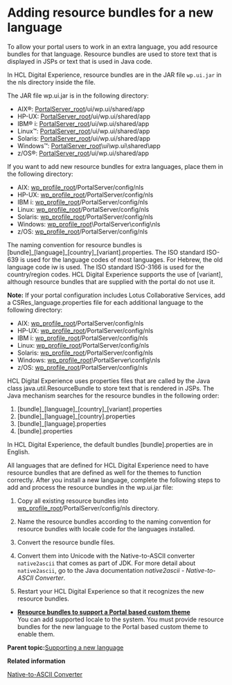 # Adding resource bundles for a new language

To allow your portal users to work in an extra language, you add resource bundles for that language. Resource bundles are used to store text that is displayed in JSPs or text that is used in Java code.

In HCL Digital Experience, resource bundles are in the JAR file `wp.ui.jar` in the nls directory inside the file.

The JAR file wp.ui.jar is in the following directory:

-   AIX®: [PortalServer\_root](../reference/wpsdirstr.md#wp_root)/ui/wp.ui/shared/app
-   HP-UX: [PortalServer\_root](../reference/wpsdirstr.md#wp_root)/ui/wp.ui/shared/app
-   IBM® i: [PortalServer\_root](../reference/wpsdirstr.md#wp_root)/ui/wp.ui/shared/app
-   Linux™: [PortalServer\_root](../reference/wpsdirstr.md#wp_root)/ui/wp.ui/shared/app
-   Solaris: [PortalServer\_root](../reference/wpsdirstr.md#wp_root)/ui/wp.ui/shared/app
-   Windows™: [PortalServer\_root](../reference/wpsdirstr.md#wp_root)\\ui\\wp.ui\\shared\\app
-   z/OS®: [PortalServer\_root](../reference/wpsdirstr.md#wp_root)/ui/wp.ui/shared/app

If you want to add new resource bundles for extra languages, place them in the following directory:

-   AIX: [wp\_profile\_root](../reference/wpsdirstr.md#wp_profile_root)/PortalServer/config/nls
-   HP-UX: [wp\_profile\_root](../reference/wpsdirstr.md#wp_profile_root)/PortalServer/config/nls
-   IBM i: [wp\_profile\_root](../reference/wpsdirstr.md#wp_profile_root)/PortalServer/config/nls
-   Linux: [wp\_profile\_root](../reference/wpsdirstr.md#wp_profile_root)/PortalServer/config/nls
-   Solaris: [wp\_profile\_root](../reference/wpsdirstr.md#wp_profile_root)/PortalServer/config/nls
-   Windows: [wp\_profile\_root](../reference/wpsdirstr.md#wp_profile_root)\\PortalServer\\config\\nls
-   z/OS: [wp\_profile\_root](../reference/wpsdirstr.md#wp_profile_root)/PortalServer/config/nls

The naming convention for resource bundles is \[bundle\]\_\[language\]\_\[country\]\_\[variant\].properties. The ISO standard ISO-639 is used for the language codes of most languages. For Hebrew, the old language code iw is used. The ISO standard ISO-3166 is used for the country/region codes. HCL Digital Experience supports the use of \[variant\], although resource bundles that are supplied with the portal do not use it.

**Note:** If your portal configuration includes Lotus Collaborative Services, add a CSRes\_language.properties file for each additional language to the following directory:

-   AIX: [wp\_profile\_root](../reference/wpsdirstr.md#wp_profile_root)/PortalServer/config/nls
-   HP-UX: [wp\_profile\_root](../reference/wpsdirstr.md#wp_profile_root)/PortalServer/config/nls
-   IBM i: [wp\_profile\_root](../reference/wpsdirstr.md#wp_profile_root)/PortalServer/config/nls
-   Linux: [wp\_profile\_root](../reference/wpsdirstr.md#wp_profile_root)/PortalServer/config/nls
-   Solaris: [wp\_profile\_root](../reference/wpsdirstr.md#wp_profile_root)/PortalServer/config/nls
-   Windows: [wp\_profile\_root](../reference/wpsdirstr.md#wp_profile_root)\\PortalServer\\config\\nls
-   z/OS: [wp\_profile\_root](../reference/wpsdirstr.md#wp_profile_root)/PortalServer/config/nls

HCL Digital Experience uses properties files that are called by the Java class java.util.ResourceBundle to store text that is rendered in JSPs. The Java mechanism searches for the resource bundles in the following order:

1.  \[bundle\]\_\[language\]\_\[country\]\_\[variant\].properties
2.  \[bundle\]\_\[language\]\_\[country\].properties
3.  \[bundle\]\_\[language\].properties
4.  \[bundle\].properties

In HCL Digital Experience, the default bundles \[bundle\].properties are in English.

All languages that are defined for HCL Digital Experience need to have resource bundles that are defined as well for the themes to function correctly. After you install a new language, complete the following steps to add and process the resource bundles in the wp.ui.jar file:

1.  Copy all existing resource bundles into [wp\_profile\_root](../reference/wpsdirstr.md#wp_profile_root)/PortalServer/config/nls directory.

2.  Name the resource bundles according to the naming convention for resource bundles with locale code for the languages installed.

3.  Convert the resource bundle files.

4.  Convert them into Unicode with the Native-to-ASCII converter `native2ascii` that comes as part of JDK. For more detail about `native2ascii`, go to the Java documentation *native2ascii - Native-to-ASCII Converter*.

5.  Restart your HCL Digital Experience so that it recognizes the new resource bundles.


-   **[Resource bundles to support a Portal based custom theme](../admin-system/adsuplang_add_rsrc_bndl_cstm.md)**  
You can add supported locale to the system. You must provide resource bundles for the new language to the Portal based custom theme to enable them.

**Parent topic:**[Supporting a new language](../admin-system/adsuplang_new.md)

**Related information**  


[Native-to-ASCII Converter](http://docs.oracle.com/javase/7/docs/technotes/tools/solaris/native2ascii.html)

